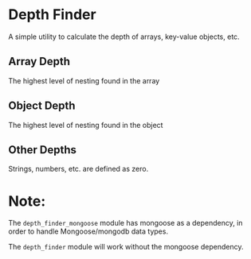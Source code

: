 # Depth Finder

A simple utility to calculate the depth of arrays, key-value objects, etc.

## Array Depth

The highest level of nesting found in the array

## Object Depth

The highest level of nesting found in the object

## Other Depths

Strings, numbers, etc. are defined as zero.

# Note:
The `depth_finder_mongoose` module has mongoose as a dependency,
in order to handle Mongoose/mongodb data types.

The `depth_finder` module will work without the mongoose dependency.
